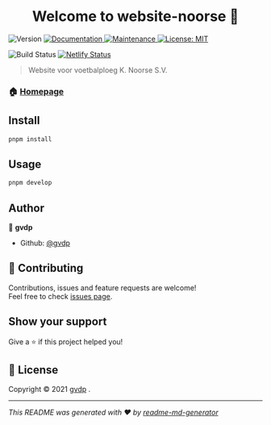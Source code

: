 <h1 align="center">Welcome to website-noorse 👋</h1>
<p>
  <img alt="Version" src="https://img.shields.io/badge/version-0.1.134-blue.svg?cacheSeconds=2592000" />
  <a href="https://github.com/gvdp/noorse-site#readme" target="_blank">
    <img alt="Documentation" src="https://img.shields.io/badge/documentation-yes-brightgreen.svg" />
  </a>
  <a href="https://github.com/gvdp/noorse-site/graphs/commit-activity" target="_blank">
    <img alt="Maintenance" src="https://img.shields.io/badge/Maintained%3F-yes-green.svg" />
  </a>
  <a href="https://github.com/gvdp/noorse-site/blob/master/LICENSE" target="_blank">
    <img alt="License: MIT" src="https://img.shields.io/github/license/gvdp/website-noorse" />
  </a>
</p>
 
![Build Status](https://github.com/knoorsesv/noorse-site/workflows/Noorse%20site%20CI/badge.svg)
[![Netlify Status](https://api.netlify.com/api/v1/badges/cfb311e2-904f-4acb-9937-30e50d59f3ca/deploy-status)](https://app.netlify.com/sites/modest-golick-edc673/deploys)

> Website voor voetbalploeg K. Noorse S.V.

### 🏠 [Homepage](https://www.noorse.be)

## Install

```sh
pnpm install
```

## Usage

```sh
pnpm develop
```

## Author

👤 **gvdp**

- Github: [@gvdp](https://github.com/gvdp)

## 🤝 Contributing

Contributions, issues and feature requests are welcome!<br />Feel free to check [issues page](https://github.com/gvdp/noorse-site/issues).

## Show your support

Give a ⭐️ if this project helped you!

## 📝 License

Copyright © 2021 [gvdp](https://github.com/gvdp) .<br />

---

_This README was generated with ❤️ by [readme-md-generator](https://github.com/kefranabg/readme-md-generator)_
